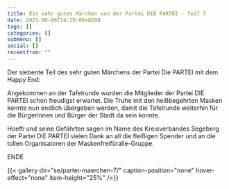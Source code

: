 ```yaml
---
title: Ein sehr gutes Märchen von der Partei DIE PARTEI - Teil 7
date: 2021-06-06T14:10:00+0200
tags: []
categories: []
submenu: []
social: []
recentfrom: ""
---
```

Der siebente Teil des sehr guten Märchens der Partei Die PARTEI mit dem Happy End:

Angekommen an der Tafelrunde wurden die Mitglieder der Partei DIE PARTEI schon freudigst erwartet. Die Truhe mit den heißbegehrten Masken konnte nun endlich übergeben werden, damit die Tafelrunde weiterhin für die Bürgerinnen und Bürger der Stadt da sein konnte.

Hoefti und seine Gefährten sagen im Name des Kreisverbandes Segeberg der Partei DIE PARTEI vielen Dank an all die fleißigen Spender und an die tollen Organisatoren der Maskenfreifüralle-Gruppe.

ENDE

{{< gallery dir="se/partei-maerchen-7/" caption-position="none" hover-effect="none" item-height="25%" />}}